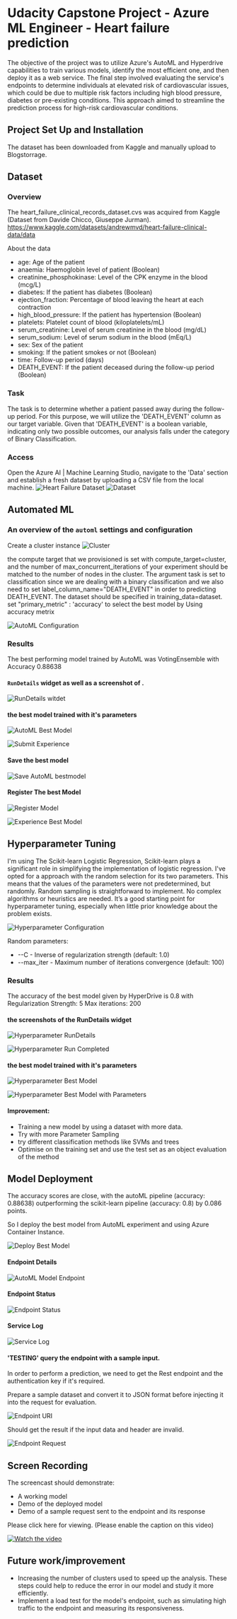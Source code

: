 # Udacity Capstone Project - Azure ML Engineer - Heart failure prediction

The objective of the project was to utilize Azure's AutoML and Hyperdrive capabilities to train various models, identify the most efficient one, and then deploy it as a web service. The final step involved evaluating the service's endpoints to determine individuals at elevated risk of cardiovascular issues, which could be due to multiple risk factors including high blood pressure, diabetes or pre-existing conditions. This approach aimed to streamline the prediction process for high-risk cardiovascular conditions.

## Project Set Up and Installation
The dataset has been downloaded from Kaggle and manually upload to Blogstorrage.

## Dataset

### Overview
The heart_failure_clinical_records_dataset.cvs was acquired from Kaggle (Dataset from Davide Chicco, Giuseppe Jurman). 
https://www.kaggle.com/datasets/andrewmvd/heart-failure-clinical-data/data

About the data

- age: Age of the patient
- anaemia: Haemoglobin level of patient (Boolean)
- creatinine_phosphokinase: Level of the CPK enzyme in the blood (mcg/L)
- diabetes: If the patient has diabetes (Boolean)
- ejection_fraction: Percentage of blood leaving the heart at each contraction
- high_blood_pressure: If the patient has hypertension (Boolean)
- platelets: Platelet count of blood (kiloplatelets/mL)
- serum_creatinine: Level of serum creatinine in the blood (mg/dL)
- serum_sodium: Level of serum sodium in the blood (mEq/L)
- sex: Sex of the patient
- smoking: If the patient smokes or not (Boolean)
- time: Follow-up period (days)
- DEATH_EVENT: If the patient deceased during the follow-up period (Boolean)

### Task
The task is to determine whether a patient passed away during the follow-up period. For this purpose, we will utilize the 'DEATH_EVENT' column as our target variable. Given that 'DEATH_EVENT' is a boolean variable, indicating only two possible outcomes, our analysis falls under the category of Binary Classification. 

### Access
Open the Azure AI | Machine Learning Studio, navigate to the 'Data' section and establish a fresh dataset by uploading a CSV file from the local machine.
![Heart Failure Dataset](/images/dataset.jpeg)
![Dataset](/images/dataset_view.jpeg)

## Automated ML
### An overview of the `automl` settings and configuration
Create a cluster instance
![Cluster](/images/cluster.jpeg)

the compute target that we provisioned is set with compute_target=cluster, and the number of max_concurrent_iterations of your experiment should be matched to the number of nodes in the cluster.
The argument task is set to classification since we are dealing with a binary classification and we also need to set label_column_name="DEATH_EVENT" in order to predicting DEATH_EVENT. 
The dataset should be specified in training_data=dataset.
set "primary_metric" : 'accuracy' to select the best model by Using accuracy metrix

![AutoML Configuration](/images/AutoMLConfig.jpeg)

### Results

The best performing model trained by AutoML was VotingEnsemble with Accuracy 0.88638

#### `RunDetails` widget as well as a screenshot of .
![RunDetails witdet](/images/RunDetails_widget.jpeg)

#### the best model trained with it's parameters

![AutoML Best Model](/images/AutoML_bestmodel.jpeg)

![Submit Experience](/images/Experience_Submit.jpeg)

#### Save the best model 

![Save AutoML bestmodel](/images/AutoML_SaveBestModel.jpeg)

#### Register The best Model
![Register Model](/images/AutoML_RegisterModel.jpeg)

![Experience Best Model](/images/Experience_BestModel.jpeg)

## Hyperparameter Tuning

I'm using The Scikit-learn Logistic Regression, Scikit-learn plays a significant role in simplifying the implementation of logistic regression.
I've opted for a approach with the random selection for its two parameters. This means that the values of the parameters were not predetermined, but randomly. 
Random sampling is straightforward to implement. No complex algorithms or heuristics are needed. It’s a good starting point for hyperparameter tuning, especially when little prior knowledge about the problem exists.

![Hyperparameter Configuration](/images/Hyper_config.jpeg)

 Random parameters:
 - --C - Inverse of regularization strength (default: 1.0)
 - --max_iter - Maximum number of iterations convergence (default: 100)

### Results

The accuracy of the best model given by HyperDrive is 0.8 with 
    Regularization Strength: 5
    Max iterations: 200

#### the screenshots of the RunDetails widget

![Hyperparameter RunDetails](/images/Hyper_Rundetails.jpeg)

![Hyperparameter Run Completed](/images/Hyper_RunCompleted.jpeg)

#### the best model trained with it's parameters

![Hyperparameter Best Model](/images/Hyper_BestModel.jpeg)

![Hyperparameter Best Model with Parameters](/images/Hyper_BestModel_Para.jpeg)

#### Improvement:

- Training a new model by using a dataset with more data.
- Try with more Parameter Sampling
- try different classification methods like SVMs and trees
- Optimise on the training set and use the test set as an object evaluation of the method

## Model Deployment

The accuracy scores are close, with the autoML pipeline (accuracy: 0.88638) outperforming the scikit-learn pipeline (accuracy: 0.8) by 0.086 points.

So I deploy the best model from AutoML experiment and using Azure Container Instance.

![Deploy Best Model](/images/AutoML_DeployBestModel.jpeg)

#### Endpoint Details 

![AutoML Model Endpoint](/images/AutoML_BestModel_Endpoint.jpeg)

#### Endpoint Status 

![Endpoint Status](/images/Endpoint_Status.jpeg)

#### Service Log 

![Service Log](/images/Service_Log.jpeg)

#### 'TESTING' query the endpoint with a sample input.

In order to perform a prediction, we need to get the Rest endpoint and the authentication key if it's required.

Prepare a sample dataset and convert it to JSON format before injecting it into the request for evaluation.

![Endpoint URI](/images/Endpoint_URI_Code.jpeg)

Should get the result if the input data and header are invalid.

![Endpoint Request](/images/Endpoint_Request_Result.jpeg)

## Screen Recording
The screencast should demonstrate:
- A working model
- Demo of the deployed  model
- Demo of a sample request sent to the endpoint and its response

Please click here for viewing. (Please enable the caption on this video)

[![Watch the video](https://i9.ytimg.com/vi_webp/p8kM4h0HFyo/mq3.webp?sqp=CIzT4rAG-oaymwEmCMACELQB8quKqQMa8AEB-AH-CYAC0AWKAgwIABABGBMgTyh_MA8=&rs=AOn4CLBTCxdvN70H7pj0GBu-nkRcMcAVVA)](https://youtu.be/p8kM4h0HFyo)

## Future work/improvement
- Increasing the number of clusters used to speed up the analysis. These steps could help to reduce the error in our model and study it more efficiently.
- Implement a load test for the model's endpoint, such as simulating high traffic to the endpoint and measuring its responsiveness.
